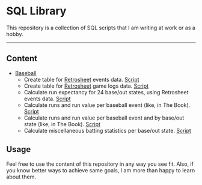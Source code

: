 # SQL Library

This repository is a collection of SQL scripts that I am writing at work or as a hobby. 

---

## Content

- [Baseball](./baseball/)  
  - Create table for [Retrosheet](www.retrosheet.org) events data. [Script](./baseball/create-events-logs-table.sql)
  - Create table for [Retrosheet](www.retrosheet.org) game logs data. [Script](./baseball/create-game-logs-table.sql)
  - Calculate run expectancy for 24 base/out states, using Retrosheet events data. [Script](./baseball/run-expectancy-templated-with-run-value.sql)
  - Calculate runs and run value per baseball event (like, in The Book). [Script](./baseball/runs-by-event.sql)
  - Calculate runs and run value per baseball event and by base/out state (like, in The Book). [Script](./baseball/runs-by-event-base-out-state.sql)
  - Calculate miscellaneous batting statistics per base/out state. [Script](./baseball/batting-stats-per-base-out-state.sql)

## Usage

Feel free to use the content of this repository in any way you see fit. Also, if you know better ways to achieve same goals, I am more than happy to learn about them.

